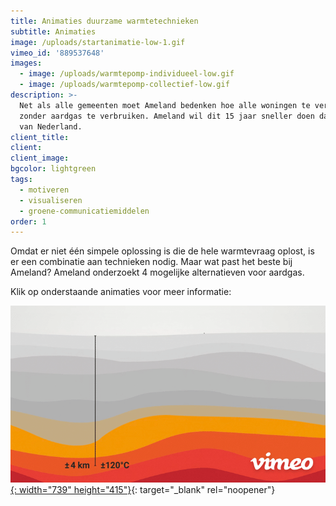 ```yaml
---
title: Animaties duurzame warmtetechnieken
subtitle: Animaties
image: /uploads/startanimatie-low-1.gif
vimeo_id: '889537648'
images:
  - image: /uploads/warmtepomp-individueel-low.gif
  - image: /uploads/warmtepomp-collectief-low.gif
description: >-
  Net als alle gemeenten moet Ameland bedenken hoe alle woningen te verwarmen
  zonder aardgas te verbruiken. Ameland wil dit 15 jaar sneller doen dan de rest
  van Nederland.
client_title:
client:
client_image:
bgcolor: lightgreen
tags:
  - motiveren
  - visualiseren
  - groene-communicatiemiddelen
order: 1
---
```

Omdat er niet één simpele oplossing is die de hele warmtevraag oplost, is er een combinatie aan technieken nodig. Maar wat past het beste bij Ameland? Ameland onderzoekt 4 mogelijke alternatieven voor aardgas.

Klik op onderstaande animaties voor meer informatie:

[![](/uploads/geothermie-high.gif){: width="739" height="415"}](https://vimeo.com/manage/videos/889537243){: target="_blank" rel="noopener"}